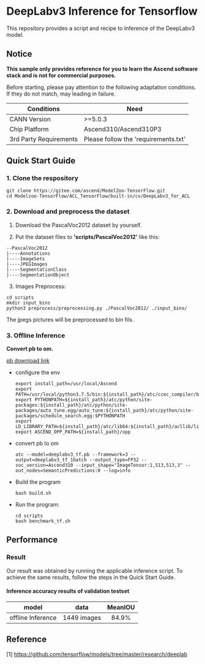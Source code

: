 

# DeepLabv3 Inference for Tensorflow 

This repository provides a script and recipe to Inference of the DeepLabv3 model.

## Notice
**This sample only provides reference for you to learn the Ascend software stack and is not for commercial purposes.**

Before starting, please pay attention to the following adaptation conditions. If they do not match, may leading in failure.

| Conditions | Need |
| --- | --- |
| CANN Version | >=5.0.3 |
| Chip Platform| Ascend310/Ascend310P3 |
| 3rd Party Requirements| Please follow the 'requirements.txt' |

## Quick Start Guide

### 1. Clone the respository

```shell
git clone https://gitee.com/ascend/ModelZoo-TensorFlow.git
cd Modelzoo-TensorFlow/ACL_TensorFlow/built-in/cv/DeepLabv3_for_ACL
```

### 2. Download and preprocess the dataset

1. Download the PascalVoc2012 dataset by yourself. 

2. Put the dataset files to **'scripts/PascalVoc2012'** like this:
```
--PascalVoc2012
|----Annotations
|----ImageSets
|----JPEGImages
|----SegmentationClass
|----SegmentationObject
```

3. Images Preprocess:
```
cd scripts
mkdir input_bins
python3 preprocess/preprocessing.py ./PascalVoc2012/ ./input_bins/
```
The jpegs pictures will be preprocessed to bin fils.

### 3. Offline Inference

**Convert pb to om.**

  [pb download link](https://modelzoo-train-atc.obs.cn-north-4.myhuaweicloud.com/003_Atc_Models/modelzoo/Official/cv/deeplabv3_for_ACL.zip)

- configure the env

  ```
  export install_path=/usr/local/Ascend
  export PATH=/usr/local/python3.7.5/bin:${install_path}/atc/ccec_compiler/bin:${install_path}/atc/bin:$PATH
  export PYTHONPATH=${install_path}/atc/python/site-packages:${install_path}/atc/python/site-packages/auto_tune.egg/auto_tune:${install_path}/atc/python/site-packages/schedule_search.egg:$PYTHONPATH
  export LD_LIBRARY_PATH=${install_path}/atc/lib64:${install_path}/acllib/lib64:$LD_LIBRARY_PATH
  export ASCEND_OPP_PATH=${install_path}/opp
  ```

- convert pb to om

  ```
  atc --model=deeplabv3_tf.pb --framework=3 --output=deeplabv3_tf_1batch --output_type=FP32 --soc_version=Ascend310 --input_shape="ImageTensor:1,513,513,3" --out_nodes=SemanticPredictions:0 --log=info
  ```

- Build the program

  ```
  bash build.sh
  ```

- Run the program:

  ```
  cd scripts
  bash benchmark_tf.sh
  ```

## Performance

### Result

Our result was obtained by running the applicable inference script. To achieve the same results, follow the steps in the Quick Start Guide.

#### Inference accuracy results of validation testset

|       model       | **data**  |    MeanIOU    |
| :---------------: | :-------: | :-------------: |
| offline Inference | 1449 images | 84.9% |

## Reference
[1] https://github.com/tensorflow/models/tree/master/research/deeplab

